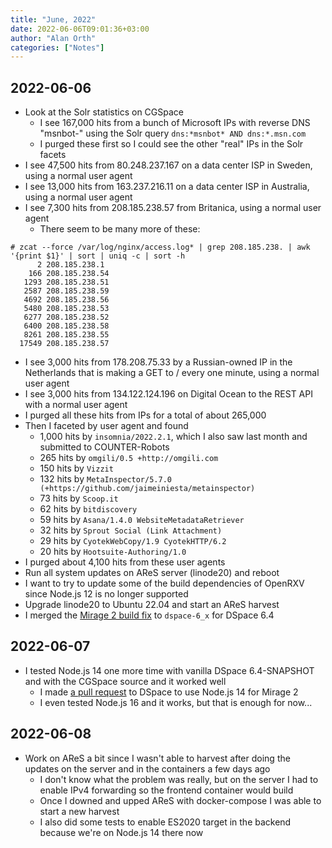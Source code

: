 ```yaml
---
title: "June, 2022"
date: 2022-06-06T09:01:36+03:00
author: "Alan Orth"
categories: ["Notes"]
---
```


## 2022-06-06

- Look at the Solr statistics on CGSpace
  - I see 167,000 hits from a bunch of Microsoft IPs with reverse DNS "msnbot-" using the Solr query `dns:*msnbot* AND dns:*.msn.com`
  - I purged these first so I could see the other "real" IPs in the Solr facets
- I see 47,500 hits from 80.248.237.167 on a data center ISP in Sweden, using a normal user agent
- I see 13,000 hits from 163.237.216.11 on a data center ISP in Australia, using a normal user agent
- I see 7,300 hits from 208.185.238.57 from Britanica, using a normal user agent
  - There seem to be many more of these:

<!--more-->

```console
# zcat --force /var/log/nginx/access.log* | grep 208.185.238. | awk '{print $1}' | sort | uniq -c | sort -h
      2 208.185.238.1
    166 208.185.238.54
   1293 208.185.238.51
   2587 208.185.238.59
   4692 208.185.238.56
   5480 208.185.238.53
   6277 208.185.238.52
   6400 208.185.238.58
   8261 208.185.238.55
  17549 208.185.238.57
```

- I see 3,000 hits from 178.208.75.33 by a Russian-owned IP in the Netherlands that is making a GET to / every one minute, using a normal user agent
- I see 3,000 hits from 134.122.124.196 on Digital Ocean to the REST API with a normal user agent
- I purged all these hits from IPs for a total of about 265,000
- Then I faceted by user agent and found
  - 1,000 hits by `insomnia/2022.2.1`, which I also saw last month and submitted to COUNTER-Robots
  - 265 hits by `omgili/0.5 +http://omgili.com`
  - 150 hits by `Vizzit`
  - 132 hits by `MetaInspector/5.7.0 (+https://github.com/jaimeiniesta/metainspector)`
  - 73 hits by `Scoop.it`
  - 62 hits by `bitdiscovery`
  - 59 hits by `Asana/1.4.0 WebsiteMetadataRetriever`
  - 32 hits by `Sprout Social (Link Attachment)`
  - 29 hits by `CyotekWebCopy/1.9 CyotekHTTP/6.2`
  - 20 hits by `Hootsuite-Authoring/1.0`
- I purged about 4,100 hits from these user agents
- Run all system updates on AReS server (linode20) and reboot
- I want to try to update some of the build dependencies of OpenRXV since Node.js 12 is no longer supported
- Upgrade linode20 to Ubuntu 22.04 and start an AReS harvest
- I merged the [Mirage 2 build fix](https://github.com/DSpace/DSpace/pull/8292) to `dspace-6_x` for DSpace 6.4

## 2022-06-07

- I tested Node.js 14 one more time with vanilla DSpace 6.4-SNAPSHOT and with the CGSpace source and it worked well
  - I made [a pull request](https://github.com/DSpace/DSpace/pull/8331) to DSpace to use Node.js 14 for Mirage 2
  - I even tested Node.js 16 and it works, but that is enough for now...

## 2022-06-08

- Work on AReS a bit since I wasn't able to harvest after doing the updates on the server and in the containers a few days ago
  - I don't know what the problem was really, but on the server I had to enable IPv4 forwarding so the frontend container would build
  - Once I downed and upped AReS with docker-compose I was able to start a new harvest
  - I also did some tests to enable ES2020 target in the backend because we're on Node.js 14 there now

<!-- vim: set sw=2 ts=2: -->
